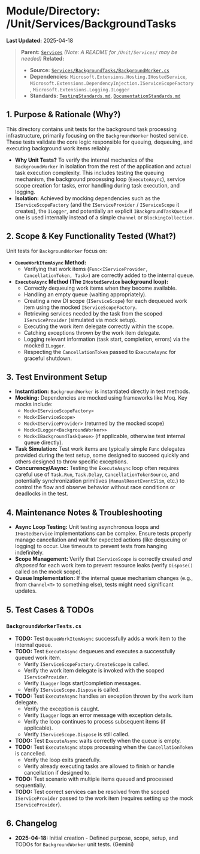 # Module/Directory: /Unit/Services/BackgroundTasks

**Last Updated:** 2025-04-18

> **Parent:** [`Services`](../README.md)
> *(Note: A README for `/Unit/Services/` may be needed)*
> **Related:**
> * **Source:** [`Services/BackgroundTasks/BackgroundWorker.cs`](../../../../api-server/Services/BackgroundTasks/BackgroundWorker.cs)
> * **Dependencies:** `Microsoft.Extensions.Hosting.IHostedService`, `Microsoft.Extensions.DependencyInjection.IServiceScopeFactory`, `Microsoft.Extensions.Logging.ILogger`
> * **Standards:** [`TestingStandards.md`](../../../../Zarichney.Standards/Standards/TestingStandards.md), [`DocumentationStandards.md`](../../../../Zarichney.Standards/Development/DocumentationStandards.md)

## 1. Purpose & Rationale (Why?)

This directory contains unit tests for the background task processing infrastructure, primarily focusing on the `BackgroundWorker` hosted service. These tests validate the core logic responsible for queuing, dequeuing, and executing background work items reliably.

* **Why Unit Tests?** To verify the internal mechanics of the `BackgroundWorker` in isolation from the rest of the application and actual task execution complexity. This includes testing the queuing mechanism, the background processing loop (`ExecuteAsync`), service scope creation for tasks, error handling during task execution, and logging.
* **Isolation:** Achieved by mocking dependencies such as the `IServiceScopeFactory` (and the `IServiceProvider` / `IServiceScope` it creates), the `ILogger`, and potentially an explicit `IBackgroundTaskQueue` if one is used internally instead of a simple `Channel` or `BlockingCollection`.

## 2. Scope & Key Functionality Tested (What?)

Unit tests for `BackgroundWorker` focus on:

* **`QueueWorkItemAsync` Method:**
    * Verifying that work items (`Func<IServiceProvider, CancellationToken, Task>`) are correctly added to the internal queue.
* **`ExecuteAsync` Method (The `IHostedService` background loop):**
    * Correctly dequeuing work items when they become available.
    * Handling an empty queue (waiting appropriately).
    * Creating a new DI scope (`IServiceScope`) for each dequeued work item using the mocked `IServiceScopeFactory`.
    * Retrieving services needed by the task from the scoped `IServiceProvider` (simulated via mock setup).
    * Executing the work item delegate correctly within the scope.
    * Catching exceptions thrown by the work item delegate.
    * Logging relevant information (task start, completion, errors) via the mocked `ILogger`.
    * Respecting the `CancellationToken` passed to `ExecuteAsync` for graceful shutdown.

## 3. Test Environment Setup

* **Instantiation:** `BackgroundWorker` is instantiated directly in test methods.
* **Mocking:** Dependencies are mocked using frameworks like Moq. Key mocks include:
    * `Mock<IServiceScopeFactory>`
    * `Mock<IServiceScope>`
    * `Mock<IServiceProvider>` (returned by the mocked scope)
    * `Mock<ILogger<BackgroundWorker>>`
    * `Mock<IBackgroundTaskQueue>` (if applicable, otherwise test internal queue directly).
* **Task Simulation:** Test work items are typically simple `Func` delegates provided during the test setup, some designed to succeed quickly and others designed to throw specific exceptions.
* **Concurrency/Async:** Testing the `ExecuteAsync` loop often requires careful use of `Task.Run`, `Task.Delay`, `CancellationTokenSource`, and potentially synchronization primitives (`ManualResetEventSlim`, etc.) to control the flow and observe behavior without race conditions or deadlocks in the test.

## 4. Maintenance Notes & Troubleshooting

* **Async Loop Testing:** Unit testing asynchronous loops and `IHostedService` implementations can be complex. Ensure tests properly manage cancellation and wait for expected actions (like dequeuing or logging) to occur. Use timeouts to prevent tests from hanging indefinitely.
* **Scope Management:** Verify that `IServiceScope` is correctly created *and disposed* for each work item to prevent resource leaks (verify `Dispose()` called on the mock scope).
* **Queue Implementation:** If the internal queue mechanism changes (e.g., from `Channel<T>` to something else), tests might need significant updates.

## 5. Test Cases & TODOs

### `BackgroundWorkerTests.cs`
* **TODO:** Test `QueueWorkItemAsync` successfully adds a work item to the internal queue.
* **TODO:** Test `ExecuteAsync` dequeues and executes a successfully queued work item.
    * Verify `IServiceScopeFactory.CreateScope` is called.
    * Verify the work item delegate is invoked with the scoped `IServiceProvider`.
    * Verify `ILogger` logs start/completion messages.
    * Verify `IServiceScope.Dispose` is called.
* **TODO:** Test `ExecuteAsync` handles an exception thrown by the work item delegate.
    * Verify the exception is caught.
    * Verify `ILogger` logs an error message with exception details.
    * Verify the loop continues to process subsequent items (if applicable).
    * Verify `IServiceScope.Dispose` is still called.
* **TODO:** Test `ExecuteAsync` waits correctly when the queue is empty.
* **TODO:** Test `ExecuteAsync` stops processing when the `CancellationToken` is cancelled.
    * Verify the loop exits gracefully.
    * Verify already executing tasks are allowed to finish or handle cancellation if designed to.
* **TODO:** Test scenario with multiple items queued and processed sequentially.
* **TODO:** Test correct services can be resolved from the scoped `IServiceProvider` passed to the work item (requires setting up the mock `IServiceProvider`).

## 6. Changelog

* **2025-04-18:** Initial creation - Defined purpose, scope, setup, and TODOs for `BackgroundWorker` unit tests. (Gemini)


